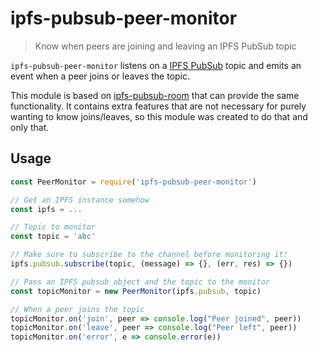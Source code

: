 # ipfs-pubsub-peer-monitor

> Know when peers are joining and leaving an IPFS PubSub topic

`ipfs-pubsub-peer-monitor` listens on a [IPFS PubSub](https://github.com/ipfs/interface-ipfs-core/blob/master/SPEC/PUBSUB.md) topic and emits an event when a peer joins or leaves the topic.

This module is based on [ipfs-pubsub-room](https://github.com/ipfs-shipyard/ipfs-pubsub-room) that can provide the same functionality. It contains extra features that are not necessary for purely wanting to know joins/leaves, so this module was created to do that and only that.

## Usage

```js
const PeerMonitor = require('ipfs-pubsub-peer-monitor')

// Get an IPFS instance somehow
const ipfs = ...

// Topic to monitor
const topic = 'abc'

// Make sure to subscribe to the channel before monitoring it!
ipfs.pubsub.subscribe(topic, (message) => {}, (err, res) => {})

// Pass an IPFS pubsub object and the topic to the monitor
const topicMonitor = new PeerMonitor(ipfs.pubsub, topic)

// When a peer joins the topic
topicMonitor.on('join', peer => console.log("Peer joined", peer))
topicMonitor.on('leave', peer => console.log("Peer left", peer))
topicMonitor.on('error', e => console.error(e))
```
